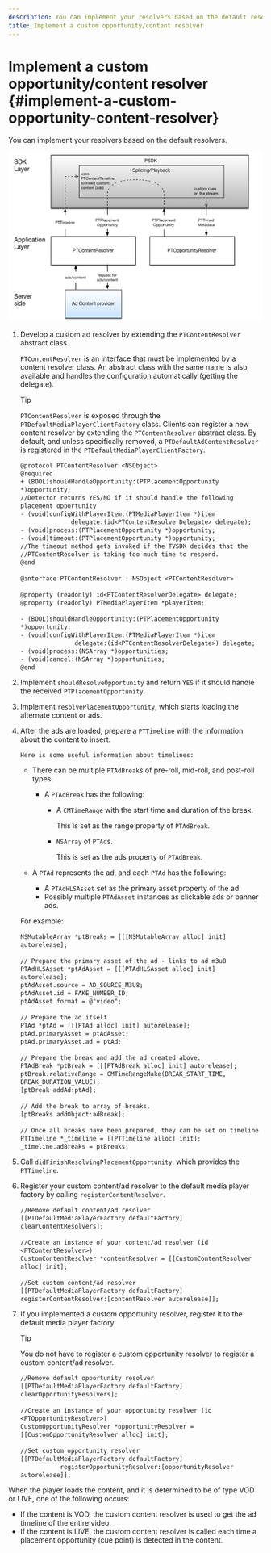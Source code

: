 ```yaml
---
description: You can implement your resolvers based on the default resolvers.
title: Implement a custom opportunity/content resolver
---
```


# Implement a custom opportunity/content resolver {#implement-a-custom-opportunity-content-resolver}

You can implement your resolvers based on the default resolvers.

<!--<a id="fig_CC41E2A66BDB4115821F33737B46A09B"></a>-->

![](assets/ios_psdk_content_resolver.png)

1. Develop a custom ad resolver by extending the `PTContentResolver` abstract class.

   `PTContentResolver` is an interface that must be implemented by a content resolver class. An abstract class with the same name is also available and handles the configuration automatically (getting the delegate). 

   >[!TIP]
   >
   >`PTContentResolver` is exposed through the `PTDefaultMediaPlayerClientFactory` class. Clients can register a new content resolver by extending the `PTContentResolver` abstract class. By default, and unless specifically removed, a `PTDefaultAdContentResolver` is registered in the `PTDefaultMediaPlayerClientFactory`.

   ```
   @protocol PTContentResolver <NSObject> 
   @required 
   + (BOOL)shouldHandleOpportunity:(PTPlacementOpportunity *)opportunity;  
   //Detector returns YES/NO if it should handle the following placement opportunity 
   - (void)configWithPlayerItem:(PTMediaPlayerItem *)item  
                 delegate:(id<PTContentResolverDelegate> delegate); 
   - (void)process:(PTPlacementOpportunity *)opportunity; 
   - (void)timeout:(PTPlacementOpportunity *)opportunity;  
   //The timeout method gets invoked if the TVSDK decides that the  
   //PTContentResolver is taking too much time to respond. 
   @end 
     
   @interface PTContentResolver : NSObject <PTContentResolver> 
     
   @property (readonly) id<PTContentResolverDelegate> delegate; 
   @property (readonly) PTMediaPlayerItem *playerItem; 
     
   - (BOOL)shouldHandleOpportunity:(PTPlacementOpportunity *)opportunity; 
   - (void)configWithPlayerItem:(PTMediaPlayerItem *)item  
                  delegate:(id<PTContentResolverDelegate>) delegate; 
   - (void)process:(NSArray *)opportunities; 
   - (void)cancel:(NSArray *)opportunities; 
   @end
   ```

1. Implement `shouldResolveOpportunity` and return `YES` if it should handle the received `PTPlacementOpportunity`.
1. Implement `resolvePlacementOpportunity`, which starts loading the alternate content or ads.
1. After the ads are loaded, prepare a `PTTimeline` with the information about the content to insert.

       Here is some useful information about timelines:

    * There can be multiple `PTAdBreak`s of pre-roll, mid-roll, and post-roll types.

        * A `PTAdBreak` has the following:

            * A `CMTimeRange` with the start time and duration of the break.

              This is set as the range property of `PTAdBreak`. 
            
            * `NSArray` of `PTAd`s.

              This is set as the ads property of `PTAdBreak`.

    * A `PTAd` represents the ad, and each `PTAd` has the following:

        * A `PTAdHLSAsset` set as the primary asset property of the ad. 
        * Possibly multiple `PTAdAsset` instances as clickable ads or banner ads.

   For example: 

   ```
   NSMutableArray *ptBreaks = [[[NSMutableArray alloc] init] autorelease]; 
      
   // Prepare the primary asset of the ad - links to ad m3u8 
   PTAdHLSAsset *ptAdAsset = [[[PTAdHLSAsset alloc] init] autorelease]; 
   ptAdAsset.source = AD_SOURCE_M3U8; 
   ptAdAsset.id = FAKE_NUMBER_ID; 
   ptAdAsset.format = @"video"; 
      
   // Prepare the ad itself. 
   PTAd *ptAd = [[[PTAd alloc] init] autorelease]; 
   ptAd.primaryAsset = ptAdAsset; 
   ptAd.primaryAsset.ad = ptAd; 
      
   // Prepare the break and add the ad created above. 
   PTAdBreak *ptBreak = [[[PTAdBreak alloc] init] autorelease]; 
   ptBreak.relativeRange = CMTimeRangeMake(BREAK_START_TIME, BREAK_DURATION_VALUE); 
   [ptBreak addAd:ptAd]; 
      
   // Add the break to array of breaks. 
   [ptBreaks addObject:adBreak]; 
      
   // Once all breaks have been prepared, they can be set on timeline 
   PTTimeline *_timeline = [[PTTimeline alloc] init]; 
   _timeline.adBreaks = ptBreaks;
   ```

1. Call `didFinishResolvingPlacementOpportunity`, which provides the `PTTimeline`.
1. Register your custom content/ad resolver to the default media player factory by calling `registerContentResolver`.

   ```
   //Remove default content/ad resolver 
   [[PTDefaultMediaPlayerFactory defaultFactory] clearContentResolvers]; 
     
   //Create an instance of your content/ad resolver (id <PTContentResolver>) 
   CustomContentResolver *contentResolver = [[CustomContentResolver alloc] init]; 
     
   //Set custom content/ad resolver 
   [[PTDefaultMediaPlayerFactory defaultFactory] registerContentResolver:[contentResolver autorelease]];
   ```

1. If you implemented a custom opportunity resolver, register it to the default media player factory.

   >[!TIP]
   >
   >You do not have to register a custom opportunity resolver to register a custom content/ad resolver.

   ```
   //Remove default opportunity resolver 
   [[PTDefaultMediaPlayerFactory defaultFactory] clearOpportunityResolvers]; 
     
   //Create an instance of your opportunity resolver (id <PTOpportunityResolver>) 
   CustomOpportunityResolver *opportunityResolver = [[CustomOpportunityResolver alloc] init]; 
     
   //Set custom opportunity resolver 
   [[PTDefaultMediaPlayerFactory defaultFactory]  
              registerOpportunityResolver:[opportunityResolver autorelease]];
   ```

When the player loads the content, and it is determined to be of type VOD or LIVE, one of the following occurs:

* If the content is VOD, the custom content resolver is used to get the ad timeline of the entire video. 
* If the content is LIVE, the custom content resolver is called each time a placement opportunity (cue point) is detected in the content.